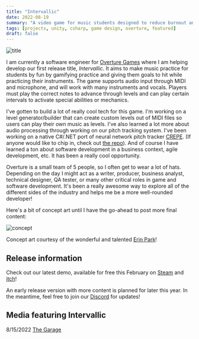 ```yaml
---
title: "Intervallic"
date: 2022-08-19
summary: "A video game for music students designed to reduce burnout and make practice fun. Now available on Steam and itch!"
tags: [projects, unity, csharp, game design, overture, featured]
draft: false
---
```


![title](/resources/intervallic/menu_stars.gif)  
  
I am currently a software engineer for [Overture Games](https://www.overture.games/) where I am helping develop our first release title, *Intervallic*. It aims to make music practice for students by fun by gamifying practice and giving them goals to hit while practicing their instruments. The game supports audio input through MIDI and microphone, and will work with many instruments and vocals. Players must play the correct notes to advance through levels and can play certain intervals to activate special abilities or mechanics.

I've gotten to build a lot of really cool tech for this game. I'm working on a level generator/builder that can create custom levels out of MIDI files so users can play their own music as levels. I've also learned a lot more about audio processing through working on our pitch tracking system. I've been working on a native C#/.NET port of neural network pitch tracker [CREPE](https://github.com/marl/crepe). (If anyone would like to chip in, check out [the repo](https://github.com/jackburkhardt/CrepeSharp)). And of course I have learned a ton about software development in a business context, agile development, etc. It has been a really cool opportunity.

Overture is a small team of 5 people, so I often get to wear a lot of hats. Depending on the day I might act as a writer, producer, business analyst, technical designer, QA tester, or many other critical roles in game and software development. It's been a really awesome way to explore all of the different sides of the industry and helps me be a more well-rounded developer!

Here's a bit of concept art until I have the go-ahead to post more final content:  
  
![concept](/resources/intervallic/concept.png)  
  
Concept art courtesy of the wonderful and talented [Erin Park](https://www.erinpark.org/)!  

## Release information

Check out our latest demo, available for free this February on [Steam](https://store.steampowered.com/app/2270460) and [itch](https://overturegames.itch.io/intervallic)!

An early release version with more content is planned for later this year. In the meantime, feel free to join our [Discord](https://discord.gg/8qn2m3uKan) for updates!

## Media featuring Intervallic

8/15/2022   [The Garage](https://thegarage.northwestern.edu/news/overture-games-team-spotlight/)
